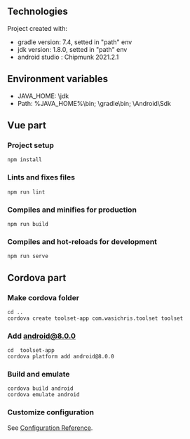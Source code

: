 Technologies
-----
Project created with:
* gradle version: 7.4,  setted in "path" env
* jdk version: 1.8.0,  setted in "path" env
* android studio : Chipmunk 2021.2.1

Environment variables
-----
* JAVA_HOME: \jdk
* Path: %JAVA_HOME%\bin; \gradle\bin; \Android\Sdk

Vue part
-----

### Project setup
```
npm install
```

### Lints and fixes files
```
npm run lint
```

### Compiles and minifies for production
```
npm run build
```

### Compiles and hot-reloads for development
```
npm run serve
```

Cordova part
-----
### Make cordova folder
```
cd ..
cordova create toolset-app com.wasichris.toolset toolset
```

### Add android@8.0.0
```
cd  toolset-app
cordova platform add android@8.0.0
```

### Build and emulate
```
cordova build android
cordova emulate android
```


### Customize configuration
See [Configuration Reference](https://cli.vuejs.org/config/).
